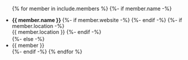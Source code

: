 <ul>
{% for member in include.members %}
    {%- if member.name -%}
    <li> <p style="line-height:1rem; margin-bottom:0.1rem">
        <b> {{ member.name }} </b>
        {%- if member.website -%}
             <sup> <a class="icon-export"  href="{{ member.website }}" style="border-bottom:none"></a> </sup>
        {%- endif -%} 
        {%- if member.location -%}
            <br/> {{ member.location }}
        {%- endif -%}
    </p> </li>
    {%- else -%}
        <li> {{ member }} </li> 
    {%- endif -%}
{% endfor %}
</ul>